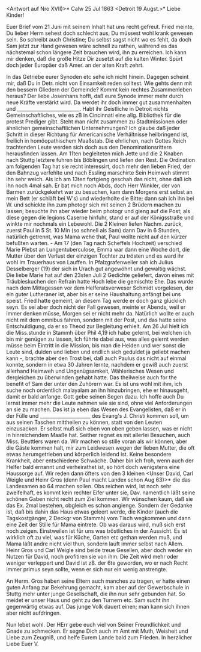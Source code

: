 <Antwort auf Nro XVII)>* Calw 25 Jul 1863
 <Detroit 19 Augst.>*
Liebe Kinder!

Euer Brief vom 21 Juni mit seinem Inhalt hat uns recht gefreut. Fried meinte, Du lieber Herm sehest doch schlecht aus, Du müssest wohl krank gewesen sein. So schreibt auch Christine; Du selbst sagst nicht wo es fehlt, da doch Sam jetzt zur Hand gewesen wäre schnell zu rathen, während es das nächstemal schon längere Zeit brauchen wird, ihn zu erreichen. Ich kann mir denken, daß die große Hitze Dir zusetzt auf die kalten Winter. Spürt doch jeder Europäer daß Amer. an der alten Kraft zehrt.

In das Getriebe eurer Synoden etc sehe ich nicht hinein. Dagegen scheint mir, daß Du in Detr. nicht von Einsamkeit reden solltest. Wie gehts denn mit den bessern Gliedern der Gemeinde? Kommt kein rechtes Zusammenleben heraus? Der liebe Josenhans hofft, daß eure Synode immer mehr durch neue Kräfte verstärkt wird. Da werdet ihr doch immer gut zusammenhalten und __________________________. Habt ihr Geistliche in Detroit nichts Gemeinschaftliches, wie es zB in Cincinnati eine allg. Bibliothek für die protest Prediger gibt. Steht man nicht zusammen zu Stadtmissionen oder ähnlichen gemeinschaftlichen Unternehmungen? Ich glaube daß jeder Schritt in dieser Richtung für Americanische Verhältnisse heilbringend ist, freilich in homöopathischem Maaßstab. Die ehrlichen, nach Gottes Reich trachtenden Leute werden sich doch aus den Denominationsrittern herausfinden lassen. 
Am 11ten begleiteten mich Jette und die 2 Knaben nach Stuttg letztere fuhren bis Böblingen und liefen den Rest. Die Ordination am folgenden Tag hat sie recht interessirt, doch mehr den lieben Fried, der den Bahnzug verfehlte und nach Essling marschirte Sein Heimweh stimmt ihn sehr weich. Als ich am 13ten fortgieng geschah das nicht, ohne daß ich ihn noch 4mal sah. Er bat mich noch Abds, doch Herr Winkler, der von Barmen zurückgekehrt war zu besuchen, kam dann Morgens erst selbst an mein Bett (er schläft bei W's) und wiederholte die Bitte; dann sah ich ihn bei W. und schickte ihn zum photogr sich mit seinen 2 Brüdern machen zu lassen; besuchte ihn aber wieder beim photogr und gieng auf die Post; als diese gegen die legions Caserne hinfuhr, stand er auf der Königsstraße und winkte mir nochmals ein Lebewohl. Die 2 Kleinen liefen Nachm. zurück, zuerst Paul in 5 St. 10 Min (so schnell als Sam) dann Dav in 6 Stunden, natürlich getrennt, was Mama wehe that, Paul wollte nicht auf den kürzer befußten warten. - Am 17 (den Tag nach Scheffels Hochzeit) verschied Marie Plebst an Lungentuberculose, Emma war dann eine Woche dort, die Mutter über den Verlust der einzigen Tochter zu trösten und es ward ihr wohl im Trauerhaus von Lauffen. In Pfalzgrafenweiler sah ich Julius Desselberger (19) der sich in Urach gut angewöhnt und gewaltig wächst. Die liebe Marie hat auf den 23sten Juli 2 Gedichte geliefert, davon eines mit Träubleskuchen den Refrain hatte Hoch lebe die gemischte Ehe. Das wurde nach dem Mittagessen vor dem Helferatsverweser Schmidt vorgelesen, der ein guter Lutheraner ist, aber bis er seine Haushaltung anfängt bei uns speist. Fried hatte gemeint, an diesem Tag werde er doch ganz glücklich seyn. Es sei aber doch nicht der Fall gewesen, meinte er Abends, weil er immer denken müsse, Morgen sei er nicht mehr da. Natürlich wollte er auch nicht mit dem omnibus fahren, sondern mit der Post, und das hatte seine Entschuldigung, da er so Theod zur Begleitung erhielt. Am 26 Jul hielt ich die Miss.stunde in Stammh über Phil 4,19 ich habe gelernt, bei welchen ich bin mir genügen zu lassen, Ich führte dabei aus, was alles gelernt werden müsse beim Eintritt in die Mission, bis man die Heiden und wer sonst die Leute sind, dulden und lieben und endlich sich geduldet ja geliebt machen kann -, brachte aber den Trost bei, daß auch Paulus das nicht auf einmal konnte, sondern in etwa 30 Jahren lernte, nachdem er gewiß auch zuerst allerhand Heimweh und Ungenügsamkeit, Wählerisches Wesen und dergleichen zu überwinden gehabt hatte. Das theilweise auch for the benefit of Sam der unter den Zuhörern war. Es ist uns wohl mit ihm, ich suche noch ordentlich malayalam an ihn hinzubringen, ehe er hinausgeht, damit er bald anfange. Gott gebe seinen Segen dazu. Ich hoffe auch Du lernst immer mehr die Leute nehmen wie sie sind, ohne viel Anforderungen an sie zu machen. Das ist ja eben das Wesen des Evangelisten, daß er in der Fülle und _____________________ des Evang's J. Christi kommen soll, um aus seinen Taschen mittheilen zu können, statt von den Leuten einzusacken. Er selbst muß sich eben von oben geben lassen, was er nicht in hinreichendem Maaße hat. 
Seither regnet es mit allerlei Besuchen, auch Miss. Beuttlers waren da. Wir machen so stille voran als wir können, aber die Gäste kommen halt, mir zum Leidwesen wegen der lieben Mutter, die oft etwas herumgetrieben und körperlich leidend ist. Keine besondere Krankheit, aber entschiedene Schwäche. Daher bin ich froh, wenn auch der Helfer bald ernannt und verheirathet ist, so hört doch wenigstens eine Haussorge auf. Wir reden dann öfters von den 3 kleinen <Unser David, Carl Weigle und Heinr Gros (denn Paul macht Landex schon Aug 63)>* die das Landexamen ao 64 machen sollen. Obs reichen wird, ist noch sehr zweifelhaft, es kommt kein rechter Eifer unter sie, Dav. namentlich läßt seine schönen Gaben nicht recht zum Ziel kommen. Wir wünschen kaum, daß sie das Ex. 2mal bestehen, obgleich es schon angienge. Sondern der Gedanke ist, daß bis dahin das Haus etwas geleert werde, die Kinder (auch die Tagskostgänger, 2 Deckgr von Stammh) vom Tisch wegkommen und dann eine Zeit der Stille für Mama eintrete. Ob was daraus wird, muß sich erst noch zeigen. Einstweilen ist für uns was tröstliches in der Aussicht. Es ist wirklich oft zu viel, was für Küche, Garten etc gethan werden muß, und Mama läßt andre nicht viel thun, sondern lauft immer selbst nach Allem. Heinr Gros und Carl Weigle sind beide treue Gesellen, aber doch weder ein Nutzen für David, noch profitiren sie von ihm. Die Zeit wird mehr oder weniger verleppert und David ist zB. der 6te geworden, wo er nach Recht immer primus seyn sollte, wenn er sich nur ein wenig anstrengte.

An Herm. Gros haben seine Eltern auch manches zu tragen, er hatte einen guten Anfang zur Bekehrung gemacht, kam aber auf der Gewerbschule in Stuttg mehr unter junge Gesellschaft, die ihn nun sehr gebunden hat. So meidet er unser Haus und geht zu den Turnern etc. Sam sucht ihn gegenwärtig etwas auf. Das junge Volk dauert einen; man kann sich ihnen aber nicht aufdringen.

Nun lebet wohl. Der HErr gebe euch viel von Seiner Freundlichkeit und Gnade zu schmecken. Er segne Dich auch im Amt mit Muth, Weisheit und Liebe zum Zeugniß, und helfe Eurem Lande bald zum Frieden. In herzlicher Liebe  Euer V.
